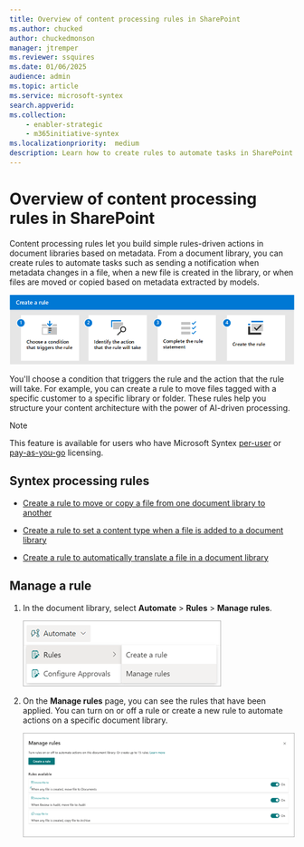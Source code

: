 ```yaml
---
title: Overview of content processing rules in SharePoint
ms.author: chucked
author: chuckedmonson
manager: jtremper
ms.reviewer: ssquires
ms.date: 01/06/2025
audience: admin
ms.topic: article
ms.service: microsoft-syntex
search.appverid: 
ms.collection: 
    - enabler-strategic
    - m365initiative-syntex
ms.localizationpriority:  medium
description: Learn how to create rules to automate tasks in SharePoint.
---
```


# Overview of content processing rules in SharePoint

Content processing rules let you build simple rules-driven actions in document libraries based on metadata. From a document library, you can create rules to automate tasks such as sending a notification when metadata changes in a file, when a new file is created in the library, or when files are moved or copied based on metadata extracted by models.

   ![Diagram of the create rules workflow.](../media/content-understanding/create-rule.png)

You'll choose a condition that triggers the rule and the action that the rule will take. 
For example, you can create a rule to move files tagged with a specific customer to a specific library or folder. These rules help you structure your content architecture with the power of AI-driven processing.

> [!NOTE]
> This feature is available for users who have Microsoft Syntex [per-user](set-up-content-understanding.md) or [pay-as-you-go](syntex-azure-billing.md) licensing.

## Syntex processing rules

- [Create a rule to move or copy a file from one document library to another](content-processing-create-rules.md)

- [Create a rule to set a content type when a file is added to a document library](content-processing-content-type.md)

- [Create a rule to automatically translate a file in a document library](content-processing-translate.md)

## Manage a rule

1. In the document library, select **Automate** > **Rules** > **Manage rules**.

   ![Screenshot of the document library showing the Automate > Rules > Manage rules option.](../media/content-understanding/content-processing-manage-rule.png)

2. On the **Manage rules** page, you can see the rules that have been applied. You can turn on or off a rule or create a new rule to automate actions on a specific document library.

   ![Screenshot of the Manage rules page showing the rule and actions.](../media/content-understanding/content-processing-manage-rules-page.png)
